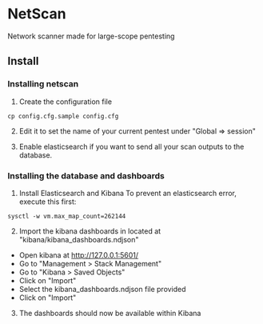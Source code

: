 # NetScan

Network scanner made for large-scope pentesting

## Install

### Installing netscan

1. Create the configuration file
```
cp config.cfg.sample config.cfg
```

2. Edit it to set the name of your current pentest under "Global => session"

3. Enable elasticsearch if you want to send all your scan outputs to the database.

### Installing the database and dashboards

1. Install Elasticsearch and Kibana
 To prevent an elasticsearch error, execute this first:
```
sysctl -w vm.max_map_count=262144
```

2. Import the kibana dashboards in located at "kibana/kibana_dashboards.ndjson"

 - Open kibana at http://127.0.0.1:5601/
 - Go to "Management > Stack Management"
 - Go to "Kibana > Saved Objects"
 - Click on "Import"
 - Select the kibana_dashboards.ndjson file provided
 - Click on "Import"

3. The dashboards should now be available within Kibana


